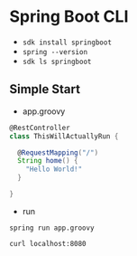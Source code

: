 # Spring Boot CLI
* `sdk install springboot`
* `spring --version`
* `sdk ls springboot`

## Simple Start
* app.groovy

```groovy
@RestController
class ThisWillActuallyRun {

  @RequestMapping("/")
  String home() {
    "Hello World!"
  }

}
```
* run
```
spring run app.groovy
```

```
curl localhost:8080
```
